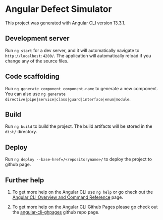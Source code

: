 # Angular Defect Simulator

This project was generated with [Angular CLI](https://github.com/angular/angular-cli) version 13.3.1.

## Development server

Run `ng start` for a dev server, and it will automatically navigate to `http://localhost:4200/`. The application will automatically reload if you change any of the source files.

## Code scaffolding

Run `ng generate component component-name` to generate a new component. You can also use `ng generate directive|pipe|service|class|guard|interface|enum|module`.

## Build

Run `ng build` to build the project. The build artifacts will be stored in the `dist/` directory.

## Deploy

Run `ng deploy --base-href=/<repositoryname>/` to deploy the project to github page.

## Further help

1. To get more help on the Angular CLI use `ng help` or go check out the [Angular CLI Overview and Command Reference](https://angular.io/cli) page.

2. To get more help on the Angular CLI Github Pages please go check out the [angular-cli-ghpages](https://github.com/angular-schule/angular-cli-ghpages) github repo page.
